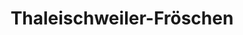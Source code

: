 ---
title: Thaleischweiler-Fröschen
url: /thaleischweiler-froeschen/
latitude: 49.264
longitude: 7.579
---